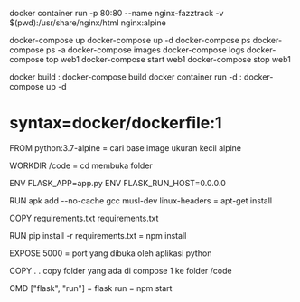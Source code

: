 docker container run -p 80:80 --name nginx-fazztrack -v $(pwd):/usr/share/nginx/html nginx:alpine

docker-compose up
docker-compose up -d
docker-compose ps
docker-compose ps -a
docker-compose images
docker-compose logs
docker-compose top web1
docker-compose start web1
docker-compose stop web1


docker build : docker-compose build
docker container run -d : docker-compose up -d


# syntax=docker/dockerfile:1
FROM python:3.7-alpine = cari base image ukuran kecil alpine

WORKDIR /code = cd membuka folder

ENV FLASK_APP=app.py
ENV FLASK_RUN_HOST=0.0.0.0


RUN apk add --no-cache gcc musl-dev linux-headers = apt-get install


COPY requirements.txt requirements.txt 

RUN pip install -r requirements.txt  = npm install


EXPOSE 5000 = port yang dibuka oleh aplikasi python


COPY . . copy folder yang ada di compose 1 ke folder /code

CMD ["flask", "run"] = flask run = npm start

